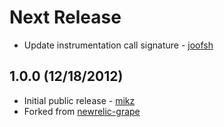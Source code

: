 # Next Release

* Update instrumentation call signature - [joofsh](https://github.com/joofsh/newrelic-roda)

## 1.0.0 (12/18/2012)

* Initial public release - [mikz](https://github.com/mikz)
* Forked from [newrelic-grape](https://github.com/flyerhzm/newrelic-grape)
